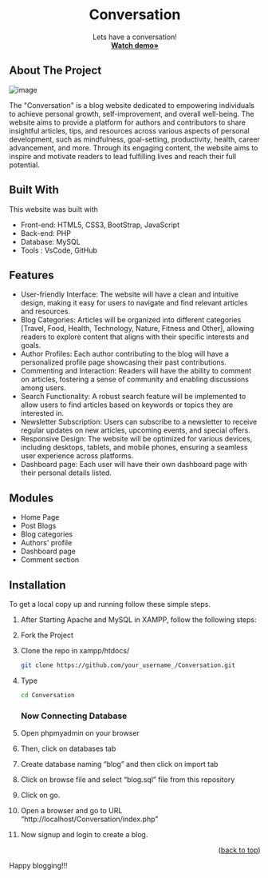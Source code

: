 <div align="center">
    <h1 align="center">Conversation</h1>

  <p align="center">
    Lets have a conversation!
    <br />
    <a href="https://youtu.be/sEQw8DcxTaE"><strong>Watch demo»</strong></a>
    </p>
</div>

<!-- ABOUT THE PROJECT -->

## About The Project


![image](https://github.com/nishaSahuU/Conversation/assets/82632229/813d3067-ea56-47dc-b8f4-d8400da9aafa)

The "Conversation" is a blog website dedicated to empowering individuals to achieve personal growth, self-improvement, and overall well-being. The website aims to provide a platform for authors and contributors to share insightful articles, tips, and resources across various aspects of personal development, such as mindfulness, goal-setting, productivity, health, career advancement, and more. Through its engaging content, the website aims to inspire and motivate readers to lead fulfilling lives and reach their full potential.



## Built With

This website was built with

- Front-end: HTML5, CSS3, BootStrap, JavaScript
- Back-end: PHP
- Database: MySQL
- Tools : VsCode, GitHub

## Features

- User-friendly Interface: The website will have a clean and intuitive design, making it easy for users to navigate and find relevant articles and resources.
- Blog Categories: Articles will be organized into different categories [Travel, Food, Health, Technology, Nature, Fitness and Other], allowing readers to explore content that aligns with their specific interests and goals.
- Author Profiles: Each author contributing to the blog will have a personalized profile page showcasing their past contributions.
- Commenting and Interaction: Readers will have the ability to comment on articles, fostering a sense of community and enabling discussions among users.
- Search Functionality: A robust search feature will be implemented to allow users to find articles based on keywords or topics they are interested in.
- Newsletter Subscription: Users can subscribe to a newsletter to receive regular updates on new articles, upcoming events, and special offers.
- Responsive Design: The website will be optimized for various devices, including desktops, tablets, and mobile phones, ensuring a seamless user experience across platforms.
- Dashboard page: Each user will have their own dashboard page with their personal details listed.




## Modules
- Home Page
- Post Blogs
- Blog categories
- Authors' profile
- Dashboard page
- Comment section


## Installation

To get a local copy up and running follow these simple steps.

1. After Starting Apache and MySQL in XAMPP, follow the following steps: 
2. Fork the Project
3. Clone the repo in xampp/htdocs/
   ```sh
   git clone https://github.com/your_username_/Conversation.git
   ```
3. Type
   ```sh
   cd Conversation
   ```

   ### Now Connecting Database

4. Open phpmyadmin on your browser 
5. Then, click on databases tab
6. Create database naming “blog” and then click on import tab
7. Click on browse file and select “blog.sql” file from this repository 
8. Click on go.
9. Open a browser and go to URL “http://localhost/Conversation/index.php”
10. Now signup and login to create a blog.




<p align="right">(<a href="#readme-top">back to top</a>)</p>

Happy blogging!!!
